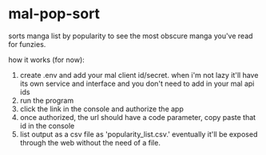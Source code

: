 # mal-pop-sort
sorts manga list by popularity to see the most obscure manga you've read for funzies.

how it works (for now):
1. create .env and add your mal client id/secret. when i'm not lazy it'll have its own service and interface and you don't need to add in your mal api ids
2. run the program
3. click the link in the console and authorize the app
4. once authorized, the url should have a code parameter, copy paste that id in the console
5. list output as a csv file as 'popularity_list.csv.' eventually it'll be exposed through the web without the need of a file.
